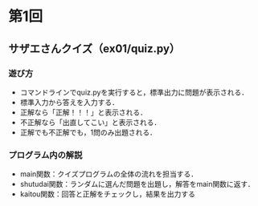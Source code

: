 # 第1回
## サザエさんクイズ（ex01/quiz.py）
### 遊び方
* コマンドラインでquiz.pyを実行すると，標準出力に問題が表示される．
* 標準入力から答えを入力する．
* 正解なら「正解！！！」と表示される．
* 不正解なら「出直してこい」と表示される．
* 正解でも不正解でも，1問のみ出題される．
### プログラム内の解説
* main関数：クイズプログラムの全体の流れを担当する．
* shutudai関数：ランダムに選んだ問題を出題し，解答をmain関数に返す．
* kaitou関数：回答と正解をチェックし，結果を出力する